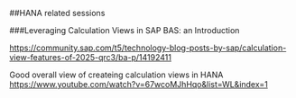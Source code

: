 ##HANA related sessions


###Leveraging Calculation Views in SAP BAS: an Introduction

https://community.sap.com/t5/technology-blog-posts-by-sap/calculation-view-features-of-2025-qrc3/ba-p/14192411

Good overall view of createing calculation views in HANA
https://www.youtube.com/watch?v=67wcoMJhHqo&list=WL&index=1